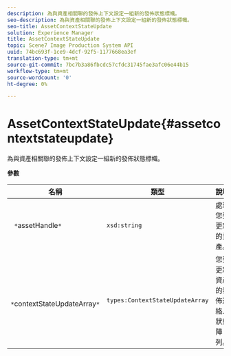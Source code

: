 ```yaml
---
description: 為與資產相關聯的發佈上下文設定一組新的發佈狀態標幟。
seo-description: 為與資產相關聯的發佈上下文設定一組新的發佈狀態標幟。
seo-title: AssetContextStateUpdate
solution: Experience Manager
title: AssetContextStateUpdate
topic: Scene7 Image Production System API
uuid: 74bc693f-1ce9-4dcf-92f5-1177668ea3ef
translation-type: tm+mt
source-git-commit: 7bc7b3a86fbcdc57cfdc31745fae3afc06e44b15
workflow-type: tm+mt
source-wordcount: '0'
ht-degree: 0%

---
```



# AssetContextStateUpdate{#assetcontextstateupdate}

為與資產相關聯的發佈上下文設定一組新的發佈狀態標幟。

**參數**

| 名稱 | 類型 | 說明 |
|---|---|---|
| ` *`assetHandle`*` | `xsd:string` | 處理您要更新的資產。 |
| ` *`contextStateUpdateArray`*` | `types:ContextStateUpdateArray` | 您要更新資產的發佈連絡人狀態陣列。 |

